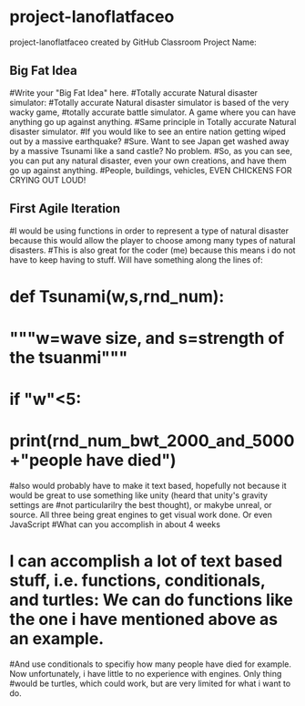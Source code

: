 # project-lanoflatfaceo
project-lanoflatfaceo created by GitHub Classroom
 Project Name:

## Big Fat Idea
#Write your "Big Fat Idea" here. 
#Totally accurate Natural disaster simulator:
#Totally accurate Natural disaster simulator is based of the very wacky game,
#totally accurate battle simulator. A game where you can have anything go up against anything.
#Same principle in Totally accurate Natural disaster simulator.
#If you would like to see an entire nation getting wiped out by a massive earthquake?
#Sure. Want to see Japan get washed away by a massive Tsunami like a sand castle? No problem.
#So, as you can see, you can put any natural disaster, even your own creations, and have them go up against anything.
#People, buildings, vehicles, EVEN CHICKENS FOR CRYING OUT LOUD! 
## First Agile Iteration
#I would be using functions in order to represent a type of natural disaster because this would allow the player to choose among many types of natural disasters.
#This is also great for the coder (me) because this means i do not have to keep having to stuff. Will have something along the lines of:
# def Tsunami(w,s,rnd_num):
#     """w=wave size, and s=strength of the tsuanmi"""
#       if "w"<5:
#             print(rnd_num_bwt_2000_and_5000+"people have died")
#also would probably have to make it text based, hopefully not because it would be great to use something like unity (heard that unity's gravity settings are
#not particularilry the best thought), or makybe unreal, or source. All three being great engines to get visual work done. Or even JavaScript
#What can you accomplish in about 4 weeks
# I can accomplish a lot of text based stuff, i.e. functions, conditionals, and turtles: We can do functions like the one i have mentioned above as an example.
#And use conditionals to specifiy how many people have died for example. Now unfortunately, i have little to no experience with engines. Only thing
#would be turtles, which could work, but are very limited for what i want to do.  
